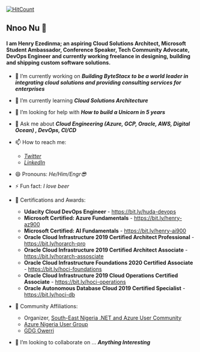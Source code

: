 [![HitCount](http://hits.dwyl.com/code2exe/code2exe.svg)](http://hits.dwyl.com/code2exe/code2exe)
## Nnoo Nu 👋

<!--
**code2exe/code2exe** is a ✨ _special_ ✨ repository because its `README.md` (this file) appears on your GitHub profile.
-->
#### I am Henry Ezedinma; an aspiring Cloud Solutions Architect, Microsoft Student Ambassador, Conference Speaker, Tech Community Advocate, DevOps Engineer and currently working freelance in designing, building and shipping custom software solutions.



- 🔭 I’m currently working on ***Building ByteStacx to be a world leader in integrating cloud solutions and providing consulting services for enterprises***

- 🌱 I’m currently learning ***Cloud Solutions Architecture***

- 🤔 I’m looking for help with ***How to build a Unicorn in 5 years***

- 💬 Ask me about ***Cloud Engineering (Azure, GCP, Oracle, AWS, Digital Ocean) , DevOps, CI/CD***

- 📫 How to reach me: 

     - *[Twitter](https://twitter.com/10xGeek)*
     - *[LinkedIn](https://linkedin.com/in/henryezed)*

- 😄 Pronouns: *He/Him/Engr😎*

- ⚡ Fun fact: *I love beer*

- 📜 Certifications and Awards: 

     - **Udacity Cloud DevOps Engineer** - https://bit.ly/huda-devops
     - **Microsoft Certified: Azure Fundamentals** - https://bit.ly/henry-az900
     - **Microsoft Certified: AI Fundamentals** - https://bit.ly/henry-ai900
     - **Oracle Cloud Infrastructure 2019 Certified Architect Professional** - https://bit.ly/horarch-pro
     - **Oracle Cloud Infrastructure 2019 Certified Architect Associate** - https://bit.ly/horarch-assosciate
     - **Oracle Cloud Infrastructure Foundations 2020 Certified Associate** - https://bit.ly/hoci-foundations
     - **Oracle Cloud Infrastructure 2019 Cloud Operations Certified Associate** - https://bit.ly/hoci-operations
     - **Oracle Autonomous Database Cloud 2019 Certified Specialist** - https://bit.ly/hoci-db
     

- 🥑 Community Affiliations:

     - Organizer, [South-East Nigeria .NET and Azure User Community](https://bit.ly/dotnetse) 
     - [Azure Nigeria User Group](http://meetu.ps/c/4tF5F/Ly0D8/d) 
     - [GDG Owerri](http://meetu.ps/c/4x8sd/Ly0D8/d)

- 👯 I’m looking to collaborate on ... ***Anything Interesting***

